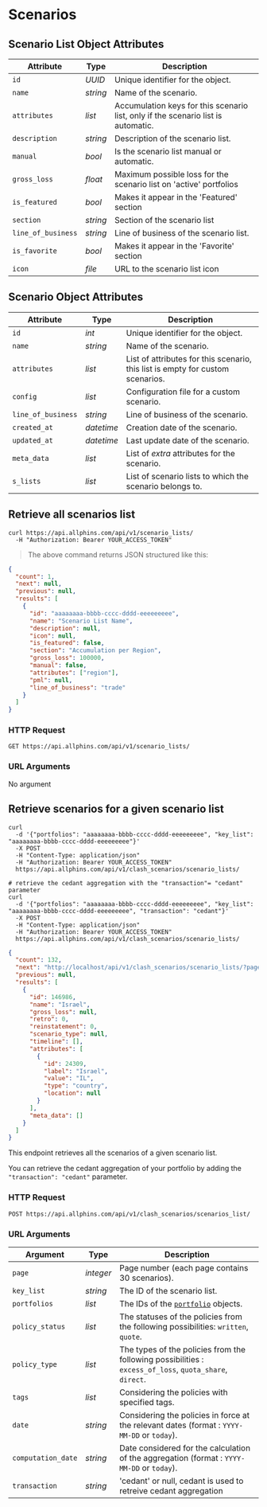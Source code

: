 # Scenarios

## Scenario List Object Attributes

| Attribute          | Type     | Description                                                                       |
| ------------------ | -------- | --------------------------------------------------------------------------------- |
| `id`               | _UUID_   | Unique identifier for the object.                                                 |
| `name`             | _string_ | Name of the scenario.                                                             |
| `attributes`       | _list_   | Accumulation keys for this scenario list, only if the scenario list is automatic. |
| `description`      | _string_ | Description of the scenario list.                                                 |
| `manual`           | _bool_   | Is the scenario list manual or automatic.                                         |
| `gross_loss`       | _float_  | Maximum possible loss for the scenario list on 'active' portfolios                |
| `is_featured`      | _bool_   | Makes it appear in the 'Featured' section                                         |
| `section`          | _string_ | Section of the scenario list                                                      |
| `line_of_business` | _string_ | Line of business of the scenario list.                                            |
| `is_favorite`      | _bool_   | Makes it appear in the 'Favorite' section                                         |
| `icon`             | _file_   | URL to the scenario list icon                                                     |

## Scenario Object Attributes

| Attribute          | Type       | Description                                                                    |
| ------------------ | ---------  | ------------------------------------------------------------------------------ |
| `id`               | _int_      | Unique identifier for the object.                                              |
| `name`             | _string_   | Name of the scenario.                                                          |
| `attributes`       | _list_     | List of attributes for this scenario, this list is empty for custom scenarios. |
| `config`           | _list_     | Configuration file for a custom scenario.                                      |
| `line_of_business` | _string_   | Line of business of the scenario.                                              |
| `created_at`       | _datetime_ | Creation date of the scenario.                                                 |
| `updated_at`       | _datetime_ | Last update date of the scenario.                                              |
| `meta_data`        | _list_     | List of _extra_ attributes for the scenario.                                   |
| `s_lists`          | _list_     | List of scenario lists to which the scenario belongs to.                       |

## Retrieve all scenarios list

```shell
curl https://api.allphins.com/api/v1/scenario_lists/
  -H "Authorization: Bearer YOUR_ACCESS_TOKEN"
```

> The above command returns JSON structured like this:

```json
{
  "count": 1,
  "next": null,
  "previous": null,
  "results": [
    {
      "id": "aaaaaaaa-bbbb-cccc-dddd-eeeeeeeee",
      "name": "Scenario List Name",
      "description": null,
      "icon": null,
      "is_featured": false,
      "section": "Accumulation per Region",
      "gross_loss": 100000,
      "manual": false,
      "attributes": ["region"],
      "pml": null,
      "line_of_business": "trade"
    }
  ]
}
```

### HTTP Request

`GET https://api.allphins.com/api/v1/scenario_lists/`

### URL Arguments

No argument

## Retrieve scenarios for a given scenario list

```shell
curl
  -d '{"portfolios": "aaaaaaaa-bbbb-cccc-dddd-eeeeeeeee", "key_list": "aaaaaaaa-bbbb-cccc-dddd-eeeeeeeee"}'
  -X POST
  -H "Content-Type: application/json"
  -H "Authorization: Bearer YOUR_ACCESS_TOKEN"
  https://api.allphins.com/api/v1/clash_scenarios/scenario_lists/

# retrieve the cedant aggregation with the "transaction"= "cedant" parameter
curl
  -d '{"portfolios": "aaaaaaaa-bbbb-cccc-dddd-eeeeeeeee", "key_list": "aaaaaaaa-bbbb-cccc-dddd-eeeeeeeee", "transaction": "cedant"}'
  -X POST
  -H "Content-Type: application/json"
  -H "Authorization: Bearer YOUR_ACCESS_TOKEN"
  https://api.allphins.com/api/v1/clash_scenarios/scenario_lists/

```

```json
{
  "count": 132,
  "next": "http://localhost/api/v1/clash_scenarios/scenario_lists/?page=2",
  "previous": null,
  "results": [
    {
      "id": 146986,
      "name": "Israel",
      "gross_loss": null,
      "retro": 0,
      "reinstatement": 0,
      "scenario_type": null,
      "timeline": [],
      "attributes": [
        {
          "id": 24309,
          "label": "Israel",
          "value": "IL",
          "type": "country",
          "location": null
        }
      ],
      "meta_data": []
    }
  ]
}
```

This endpoint retrieves all the scenarios of a given scenario list.

<aside class="notice">You can retrieve the cedant aggregation of your portfolio by adding the <code>"transaction": "cedant"</code> parameter.</aside>


### HTTP Request

`POST https://api.allphins.com/api/v1/clash_scenarios/scenarios_list/`

### URL Arguments

| Argument     | Type       | Description                                      |
| ------------ | ---------  | ------------------------------------------------ |
| `page` | _integer_ | Page number (each page contains 30 scenarios). |
| `key_list`   | _string_ | The ID of the scenario list. |
| `portfolios` | _list_ | The IDs of the [`portfolio`](#portfolios) objects. |
| `policy_status` | _list_ | The statuses of the policies from the following possibilities: `written`, `quote`. |
| `policy_type` | _list_ | The types of the policies from the following possibilities :  `excess_of_loss`, `quota_share`, `direct`. |
| `tags` | _list_ | Considering the policies with specified tags. |
| `date` | _string_ | Considering the policies in force at the relevant dates (format : `YYYY-MM-DD` or `today`). |
| `computation_date` | _string_ | Date considered for the calculation of the aggregation (format : `YYYY-MM-DD` or `today`). |
| `transaction` | _string_ | 'cedant' or null, cedant is used to retreive cedant aggregation |
